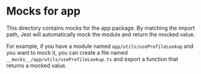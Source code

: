 
# Mocks for app

This directory contains mocks for the app package. By matching the import path, Jest will automatically mock the module and return the mocked value.

For example, if you have a module named `app/utils/useProfileLookup` and you want to mock it, you can create a file named `__mocks__/app/utils/useProfileLookup.ts` and export a function that returns a mocked value.
